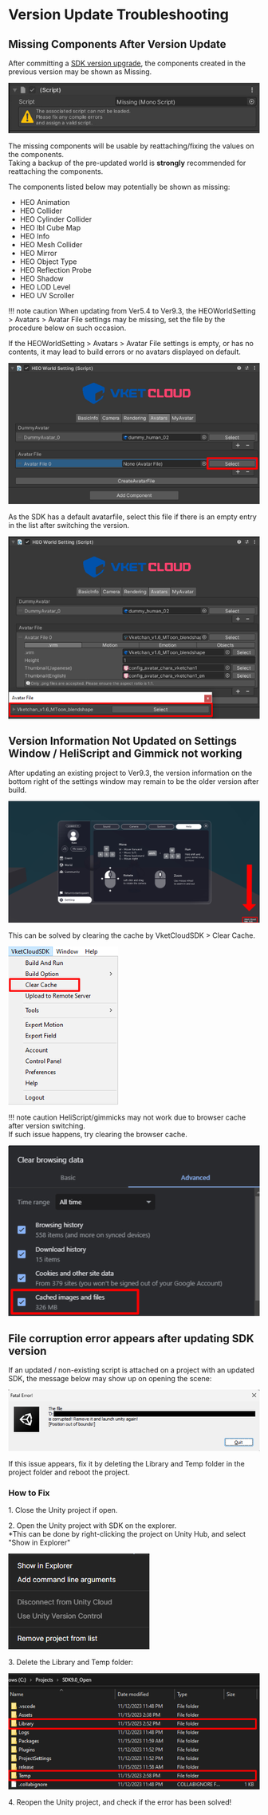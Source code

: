 # Version Update Troubleshooting

##  Missing Components After Version Update

After committing a [SDK version upgrade](../AboutVketCloudSDK/SetupSDK_external.md), the components created in the previous version may be shown as Missing.

![VersionUpdateTroubleshooting_1](img/VersionUpdateTroubleshooting_1.jpg)

The missing components will be usable by reattaching/fixing the values on the components.<br>
Taking a backup of the pre-updated world is **strongly** recommended for reattaching the components.

The components listed below may potentially be shown as missing:

- HEO Animation
- HEO Collider
- HEO Cylinder Collider
- HEO lbl Cube Map
- HEO Info
- HEO Mesh Collider
- HEO Mirror
- HEO Object Type
- HEO Reflection Probe
- HEO Shadow
- HEO LOD Level
- HEO UV Scroller

!!! note caution
    When updating from Ver5.4 to Ver9.3, the HEOWorldSetting > Avatars > Avatar File settings may be missing, set the file by the procedure below on such occasion.

If the HEOWorldSetting > Avatars > Avatar File settings is empty, or has no contents, it may lead to build errors or no avatars displayed on default.<br>

![HEOWorldSetting_AvatarFileError_1](img/HEOWorldSetting_AvatarFileError_1.jpg)

As the SDK has a default avatarfile, select this file if there is an empty entry in the list after switching the version.

![HEOWorldSetting_AvatarFileError_2](img/HEOWorldSetting_AvatarFileError_2.jpg)

## Version Information Not Updated on Settings Window / HeliScript and Gimmick not working

After updating an existing project to Ver9.3, the version information on the bottom right of the settings window may remain to be the older version after build.

![VersionUpdateTroubleshooting_2](./img/VersionUpdateTroubleshooting_2.jpg)

This can be solved by clearing the cache by VketCloudSDK > Clear Cache.

![VersionUpdateTroubleshooting_3](./img/VersionUpdateTroubleshooting_3.jpg)

!!! note caution
    HeliScript/gimmicks may not work due to browser cache after version switching.<br>
    If such issue happens, try clearing the browser cache.

![VersionUpdateTroubleshooting_4_en](img/VersionUpdateTroubleshooting_4_en.jpg)

## File corruption error appears after updating SDK version

If an updated / non-existing script is attached on a project with an updated SDK, the message below may show up on opening the scene: 

![VersionUpdateTroubleshooting_5](img/VersionUpdateTroubleshooting_5.jpg)

If this issue appears, fix it by deleting the Library and Temp folder in the project folder and reboot the project. 

### How to Fix

1\. Close the Unity project if open.

2\. Open the Unity project with SDK on the explorer.<br>*This can be done by right-clicking the project on Unity Hub, and select "Show in Explorer"

![VersionUpdateTroubleshooting_6_en](img/VersionUpdateTroubleshooting_6_en.jpg)

3\. Delete the Library and Temp folder:

![VersionUpdateTroubleshooting_7](img/VersionUpdateTroubleshooting_7.jpg)

4\. Reopen the Unity project, and check if the error has been solved!

